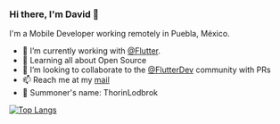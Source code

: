 ### Hi there, I'm David 👋

I'm a Mobile Developer working remotely in Puebla, México.

- 💙 I’m currently working with [@Flutter](https://github.com/flutter/flutter).
- 🌱 Learning all about Open Source
- 🦾 I’m looking to collaborate to the [@FlutterDev](https://flutter.dev/community) community with PRs
- 📫 Reach me at my [mail](mailto:david.ahrellano@gmail.com)
- 👾 Summoner's name: ThorinLodbrok

[![Top Langs](https://github-readme-stats.vercel.app/api/top-langs/?username=wanosoft&layout=compact)](https://github.com/anuraghazra/github-readme-stats)

